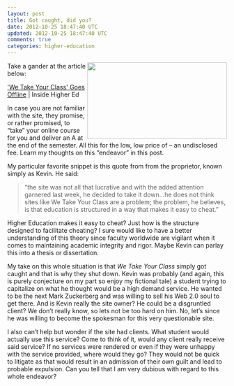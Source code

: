```yaml
---           
layout: post
title: Got caught, did you?
date: 2012-10-25 18:47:40 UTC
updated: 2012-10-25 18:47:40 UTC
comments: true
categories: higher-education
---
```


<img border="0" height="175" align="right" src="http://3.bp.blogspot.com/-H-sPawAMu2E/UGNVUhc3d1I/AAAAAAABCPE/zRx-H2V283s/s320/We+Take+Your+Class+-+Offline.png" width="320" />Take a gander at the article below:

['We Take Your Class' Goes Offline](http://www.insidehighered.com/quicktakes/2012/09/26/we-take-your-class-goes-offline) | Inside Higher Ed

In case you are not familiar with the site, they promise, or rather promised, to “take” your online course for you and deliver an A at the end of the semester. All this for the low, low price of – an undisclosed fee. Learn my thoughts on this “endeavor” in this post.
<!--more-->

My particular favorite snippet is this quote from from the proprietor, known simply as Kevin. He said:

>“the site was not all that lucrative and with the added attention garnered last week, he decided to take it down…he does not think sites like We Take Your Class are a problem; the problem, he believes, is that education is structured in a way that makes it easy to cheat.”

Higher Education makes it easy to cheat? Just how is the structure designed to facilitate cheating? I sure would like to have a better understanding of this theory since faculty worldwide are vigilant when it comes to maintaining academic integrity and rigor. Maybe Kevin can parlay this into a thesis or dissertation.

My take on this whole situation is that *We Take Your Class* simply got caught and that is why they shut down. Kevin was probably (and again, this is purely conjecture on my part so enjoy my fictional tale) a student trying to capitalize on what he thought would be a high demand service. He wanted to be the next Mark Zuckerberg and was willing to sell his Web 2.0 soul to get there.  And is Kevin really the site owner? He could be a disgruntled client? We don’t really know, so lets not be too hard on him. No, let’s since he was willing to become the spokesman for this very questionable site.

I also can’t help but wonder if the site had clients. What student would actually use this service? Come to think of it, would any client really receive said service? If no services were rendered or even if they were unhappy with the service provided, where would they go? They would not be quick to litigate as that would result in an admission of their own guilt and lead to probable expulsion.  Can you tell that I am very dubious with regard to this whole endeavor?
